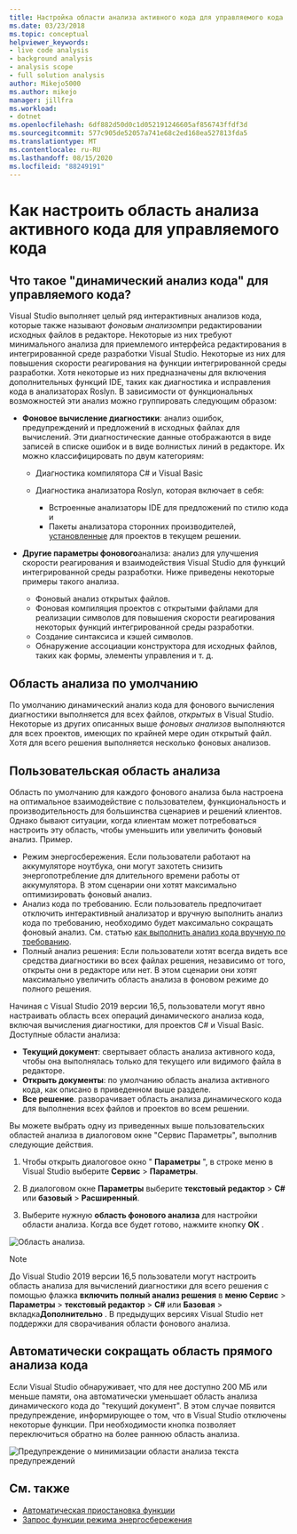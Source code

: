 ```yaml
---
title: Настройка области анализа активного кода для управляемого кода
ms.date: 03/23/2018
ms.topic: conceptual
helpviewer_keywords:
- live code analysis
- background analysis
- analysis scope
- full solution analysis
author: Mikejo5000
ms.author: mikejo
manager: jillfra
ms.workload:
- dotnet
ms.openlocfilehash: 6df882d50d0c1d052191246605af856743ffdf3d
ms.sourcegitcommit: 577c905de52057a741e68c2ed168ea527813fda5
ms.translationtype: MT
ms.contentlocale: ru-RU
ms.lasthandoff: 08/15/2020
ms.locfileid: "88249191"
---
```

# <a name="how-to-configure-live-code-analysis-scope-for-managed-code"></a>Как настроить область анализа активного кода для управляемого кода

## <a name="what-is-live-code-analysis-for-managed-code"></a>Что такое "динамический анализ кода" для управляемого кода?
Visual Studio выполняет целый ряд интерактивных анализов кода, которые также называют *фоновым анализом*при редактировании исходных файлов в редакторе. Некоторые из них требуют минимального анализа для приемлемого интерфейса редактирования в интегрированной среде разработки Visual Studio. Некоторые из них для повышения скорости реагирования на функции интегрированной среды разработки. Хотя некоторые из них предназначены для включения дополнительных функций IDE, таких как диагностика и исправления кода в анализаторах Roslyn. В зависимости от функциональных возможностей эти анализ можно группировать следующим образом:

- **Фоновое вычисление диагностики**: анализ ошибок, предупреждений и предложений в исходных файлах для вычислений. Эти диагностические данные отображаются в виде записей в списке ошибок и в виде волнистых линий в редакторе. Их можно классифицировать по двум категориям:
  - Диагностика компилятора C# и Visual Basic
  - Диагностика анализатора Roslyn, которая включает в себя:

    - Встроенные анализаторы IDE для предложений по стилю кода и
    - Пакеты анализатора сторонних производителей, [установленные](./install-roslyn-analyzers.md) для проектов в текущем решении.

- **Другие параметры фонового**анализа: анализ для улучшения скорости реагирования и взаимодействия Visual Studio для функций интегрированной среды разработки. Ниже приведены некоторые примеры такого анализа.
  - Фоновый анализ открытых файлов.
  - Фоновая компиляция проектов с открытыми файлами для реализации символов для повышения скорости реагирования некоторых функций интегрированной среды разработки.
  - Создание синтаксиса и кэшей символов.
  - Обнаружение ассоциации конструктора для исходных файлов, таких как формы, элементы управления и т. д.

## <a name="default-analysis-scope"></a>Область анализа по умолчанию

По умолчанию динамический анализ кода для фонового вычисления диагностики выполняется для всех файлов, _открытых_ в Visual Studio. Некоторые из других описанных выше _фоновых анализов_ выполняются для всех проектов, имеющих по крайней мере один открытый файл. Хотя для всего решения выполняется несколько фоновых анализов.

## <a name="custom-analysis-scope"></a>Пользовательская область анализа

Область по умолчанию для каждого фонового анализа была настроена на оптимальное взаимодействие с пользователем, функциональность и производительность для большинства сценариев и решений клиентов. Однако бывают ситуации, когда клиентам может потребоваться настроить эту область, чтобы уменьшить или увеличить фоновый анализ. Пример.

- Режим энергосбережения. Если пользователи работают на аккумуляторе ноутбука, они могут захотеть снизить энергопотребление для длительного времени работы от аккумулятора. В этом сценарии они хотят максимально оптимизировать фоновый анализ.
- Анализ кода по требованию. Если пользователь предпочитает отключить интерактивный анализатор и вручную выполнить анализ кода по требованию, необходимо будет максимально сокращать фоновый анализ. См. статью [как выполнить анализ кода вручную по требованию](./how-to-run-code-analysis-manually-for-managed-code.md).
- Полный анализ решения: Если пользователи хотят всегда видеть все средства диагностики во всех файлах решения, независимо от того, открыты они в редакторе или нет. В этом сценарии они хотят максимально увеличить область анализа в фоновом режиме до полного решения.

Начиная с Visual Studio 2019 версии 16,5, пользователи могут явно настраивать область всех операций динамического анализа кода, включая вычисления диагностики, для проектов C# и Visual Basic. Доступные области анализа:

- **Текущий документ**: свертывает область анализа активного кода, чтобы она выполнялась только для текущего или видимого файла в редакторе.
- **Открыть документы**: по умолчанию область анализа активного кода, как описано в приведенном выше разделе.
- **Все решение**. разворачивает область анализа динамического кода для выполнения всех файлов и проектов во всем решении.

Вы можете выбрать одну из приведенных выше пользовательских областей анализа в диалоговом окне "Сервис Параметры", выполнив следующие действия.

1. Чтобы открыть диалоговое окно " **Параметры** ", в строке меню в Visual Studio выберите **Сервис**  >  **Параметры**.

2. В диалоговом окне **Параметры** выберите **текстовый редактор**  >  **C#** или **базовый**  >  **Расширенный**.

3. Выберите нужную **область фонового анализа** для настройки области анализа. Когда все будет готово, нажмите кнопку **ОК** .

![Область анализа.](./media/background-analysis-scope.png)

> [!NOTE]
> До Visual Studio 2019 версии 16,5 пользователи могут настроить область анализа для вычислений диагностики для всего решения с помощью флажка **включить полный анализ решения** в **меню Сервис**  >  **Параметры**  >  **текстовый редактор**  >  **C#** или **Базовая**  >  вкладка**Дополнительно** . В предыдущих версиях Visual Studio нет поддержки для сворачивания области фонового анализа.

## <a name="automatically-minimize-live-code-analysis-scope"></a>Автоматически сокращать область прямого анализа кода

Если Visual Studio обнаруживает, что для нее доступно 200 МБ или меньше памяти, она автоматически уменьшает область анализа динамического кода до "текущий документ". В этом случае появится предупреждение, информирующее о том, что в Visual Studio отключены некоторые функции. При необходимости кнопка позволяет переключиться обратно на более раннюю область анализа.

![Предупреждение о минимизации области анализа текста предупреждений](./media/fsa_alert.png)

## <a name="see-also"></a>См. также

- [Автоматическая приостановка функции](./automatic-feature-suspension.md)
- [Запрос функции режима энергосбережения](https://github.com/dotnet/roslyn/issues/38429)
